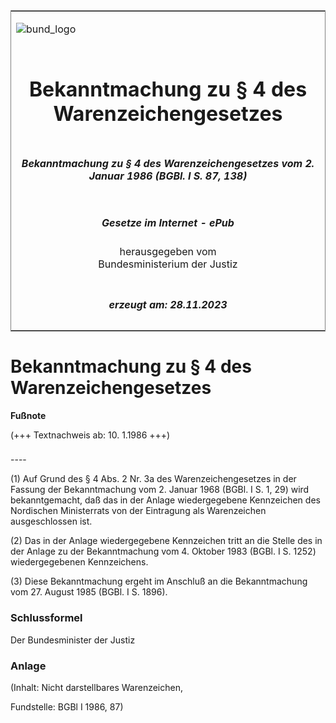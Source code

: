 <span id="DECKBLATT.html"></span>

<table border="0" frame="border" width="100%">

<tr valign="top">

<td align="left">

![bund\_logo](BfJ_2021_Web_de_de.gif)

</td>

<td align="right">

 

</td>

</tr>

<tr align="center" valign="middle">

<td colspan="2">

# Bekanntmachung zu § 4 des Warenzeichengesetzes

</td>

</tr>

<tr align="center" valign="middle">

<td colspan="2">

##### Bekanntmachung zu § 4 des Warenzeichengesetzes vom 2. Januar 1986 (BGBl. I S. 87, 138)

</td>

</tr>

<tr align="center" valign="middle">

<td colspan="2">

  
  

##### Gesetze im Internet - ePub  
  
herausgegeben vom  
Bundesministerium der Justiz

</td>

</tr>

<tr align="center" valign="bottom">

<td colspan="2">

  
  

##### erzeugt am: 28.11.2023

</td>

</tr>

</table>

<span id="BJNR000870986.html"></span>

# Bekanntmachung zu § 4 des Warenzeichengesetzes

<div>

  
**Fußnote**

<div class="jnhtml">

<div>

<div class="jurAbsatz">

(+++ Textnachweis ab: 10. 1.1986 +++)

</div>

</div>

</div>

</div>

<span id="BJNR000870986BJNE000100327.html"></span>

###   
\----

<div>

<div class="jnhtml">

<div>

<div class="jurAbsatz">

(1) Auf Grund des § 4 Abs. 2 Nr. 3a des Warenzeichengesetzes in der
Fassung der Bekanntmachung vom 2. Januar 1968 (BGBl. I S. 1, 29) wird
bekanntgemacht, daß das in der Anlage wiedergegebene Kennzeichen des
Nordischen Ministerrats von der Eintragung als Warenzeichen
ausgeschlossen ist.

</div>

<div class="jurAbsatz">

(2) Das in der Anlage wiedergegebene Kennzeichen tritt an die Stelle des
in der Anlage zu der Bekanntmachung vom 4. Oktober 1983 (BGBl. I S.
1252) wiedergegebenen Kennzeichens.

</div>

<div class="jurAbsatz">

(3) Diese Bekanntmachung ergeht im Anschluß an die Bekanntmachung vom
27. August 1985 (BGBl. I S. 1896).

</div>

</div>

</div>

</div>

<span id="BJNR000870986BJNE000900327.html"></span>

### Schlussformel  

<div>

<div class="jnhtml">

<div>

<div class="jurAbsatz">

Der Bundesminister der Justiz

</div>

</div>

</div>

</div>

<span id="BJNR000870986BJNE000200327.html"></span>

### Anlage  

<div>

<div class="jnhtml">

<div>

<div class="jurAbsatz">

<div class="kommentar_Hinweis">

(Inhalt: Nicht darstellbares Warenzeichen,

</div>

  

<div class="kommentar_Fundstelle">

Fundstelle: BGBl I 1986, 87)

</div>

</div>

</div>

</div>

</div>
